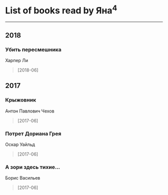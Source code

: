 # List of books read by Яна<sup>4</sup>
---

## 2018

### Убить пересмешника
Харпер Ли
> [2018-06] 



## 2017

### Крыжовник
Антон Павлович Чехов
> [2017-06] 


### Потрет Дориана Грея
Оскар Уайльд
> [2017-06] 


### А зори здесь тихие...
Борис Васильев
> [2017-06] 



